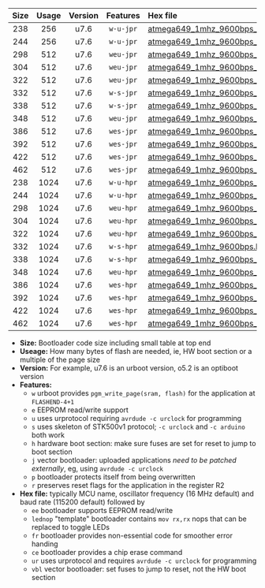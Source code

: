 |Size|Usage|Version|Features|Hex file|
|:-:|:-:|:-:|:-:|:--|
|238|256|u7.6|`w-u-jpr`|[atmega649_1mhz_9600bps_ur_vbl.hex](https://raw.githubusercontent.com/stefanrueger/urboot/main//atmega649_1mhz_9600bps_ur_vbl.hex)|
|244|256|u7.6|`w-u-jpr`|[atmega649_1mhz_9600bps_lednop_ur_vbl.hex](https://raw.githubusercontent.com/stefanrueger/urboot/main//atmega649_1mhz_9600bps_lednop_ur_vbl.hex)|
|298|512|u7.6|`weu-jpr`|[atmega649_1mhz_9600bps_ee_ur_vbl.hex](https://raw.githubusercontent.com/stefanrueger/urboot/main//atmega649_1mhz_9600bps_ee_ur_vbl.hex)|
|304|512|u7.6|`weu-jpr`|[atmega649_1mhz_9600bps_ee_lednop_ur_vbl.hex](https://raw.githubusercontent.com/stefanrueger/urboot/main//atmega649_1mhz_9600bps_ee_lednop_ur_vbl.hex)|
|322|512|u7.6|`weu-jpr`|[atmega649_1mhz_9600bps_ee_lednop_fr_ur_vbl.hex](https://raw.githubusercontent.com/stefanrueger/urboot/main//atmega649_1mhz_9600bps_ee_lednop_fr_ur_vbl.hex)|
|332|512|u7.6|`w-s-jpr`|[atmega649_1mhz_9600bps_vbl.hex](https://raw.githubusercontent.com/stefanrueger/urboot/main//atmega649_1mhz_9600bps_vbl.hex)|
|338|512|u7.6|`w-s-jpr`|[atmega649_1mhz_9600bps_lednop_vbl.hex](https://raw.githubusercontent.com/stefanrueger/urboot/main//atmega649_1mhz_9600bps_lednop_vbl.hex)|
|348|512|u7.6|`weu-jpr`|[atmega649_1mhz_9600bps_ee_lednop_fr_ce_ur_vbl.hex](https://raw.githubusercontent.com/stefanrueger/urboot/main//atmega649_1mhz_9600bps_ee_lednop_fr_ce_ur_vbl.hex)|
|386|512|u7.6|`wes-jpr`|[atmega649_1mhz_9600bps_ee_vbl.hex](https://raw.githubusercontent.com/stefanrueger/urboot/main//atmega649_1mhz_9600bps_ee_vbl.hex)|
|392|512|u7.6|`wes-jpr`|[atmega649_1mhz_9600bps_ee_lednop_vbl.hex](https://raw.githubusercontent.com/stefanrueger/urboot/main//atmega649_1mhz_9600bps_ee_lednop_vbl.hex)|
|422|512|u7.6|`wes-jpr`|[atmega649_1mhz_9600bps_ee_lednop_fr_vbl.hex](https://raw.githubusercontent.com/stefanrueger/urboot/main//atmega649_1mhz_9600bps_ee_lednop_fr_vbl.hex)|
|462|512|u7.6|`wes-jpr`|[atmega649_1mhz_9600bps_ee_lednop_fr_ce_vbl.hex](https://raw.githubusercontent.com/stefanrueger/urboot/main//atmega649_1mhz_9600bps_ee_lednop_fr_ce_vbl.hex)|
|238|1024|u7.6|`w-u-hpr`|[atmega649_1mhz_9600bps_ur.hex](https://raw.githubusercontent.com/stefanrueger/urboot/main//atmega649_1mhz_9600bps_ur.hex)|
|244|1024|u7.6|`w-u-hpr`|[atmega649_1mhz_9600bps_lednop_ur.hex](https://raw.githubusercontent.com/stefanrueger/urboot/main//atmega649_1mhz_9600bps_lednop_ur.hex)|
|298|1024|u7.6|`weu-hpr`|[atmega649_1mhz_9600bps_ee_ur.hex](https://raw.githubusercontent.com/stefanrueger/urboot/main//atmega649_1mhz_9600bps_ee_ur.hex)|
|304|1024|u7.6|`weu-hpr`|[atmega649_1mhz_9600bps_ee_lednop_ur.hex](https://raw.githubusercontent.com/stefanrueger/urboot/main//atmega649_1mhz_9600bps_ee_lednop_ur.hex)|
|322|1024|u7.6|`weu-hpr`|[atmega649_1mhz_9600bps_ee_lednop_fr_ur.hex](https://raw.githubusercontent.com/stefanrueger/urboot/main//atmega649_1mhz_9600bps_ee_lednop_fr_ur.hex)|
|332|1024|u7.6|`w-s-hpr`|[atmega649_1mhz_9600bps.hex](https://raw.githubusercontent.com/stefanrueger/urboot/main//atmega649_1mhz_9600bps.hex)|
|338|1024|u7.6|`w-s-hpr`|[atmega649_1mhz_9600bps_lednop.hex](https://raw.githubusercontent.com/stefanrueger/urboot/main//atmega649_1mhz_9600bps_lednop.hex)|
|348|1024|u7.6|`weu-hpr`|[atmega649_1mhz_9600bps_ee_lednop_fr_ce_ur.hex](https://raw.githubusercontent.com/stefanrueger/urboot/main//atmega649_1mhz_9600bps_ee_lednop_fr_ce_ur.hex)|
|386|1024|u7.6|`wes-hpr`|[atmega649_1mhz_9600bps_ee.hex](https://raw.githubusercontent.com/stefanrueger/urboot/main//atmega649_1mhz_9600bps_ee.hex)|
|392|1024|u7.6|`wes-hpr`|[atmega649_1mhz_9600bps_ee_lednop.hex](https://raw.githubusercontent.com/stefanrueger/urboot/main//atmega649_1mhz_9600bps_ee_lednop.hex)|
|422|1024|u7.6|`wes-hpr`|[atmega649_1mhz_9600bps_ee_lednop_fr.hex](https://raw.githubusercontent.com/stefanrueger/urboot/main//atmega649_1mhz_9600bps_ee_lednop_fr.hex)|
|462|1024|u7.6|`wes-hpr`|[atmega649_1mhz_9600bps_ee_lednop_fr_ce.hex](https://raw.githubusercontent.com/stefanrueger/urboot/main//atmega649_1mhz_9600bps_ee_lednop_fr_ce.hex)|

- **Size:** Bootloader code size including small table at top end
- **Useage:** How many bytes of flash are needed, ie, HW boot section or a multiple of the page size
- **Version:** For example, u7.6 is an urboot version, o5.2 is an optiboot version
- **Features:**
  + `w` urboot provides `pgm_write_page(sram, flash)` for the application at `FLASHEND-4+1`
  + `e` EEPROM read/write support
  + `u` uses urprotocol requiring `avrdude -c urclock` for programming
  + `s` uses skeleton of STK500v1 protocol; `-c urclock` and `-c arduino` both work
  + `h` hardware boot section: make sure fuses are set for reset to jump to boot section
  + `j` vector bootloader: uploaded applications *need to be patched externally*, eg, using `avrdude -c urclock`
  + `p` bootloader protects itself from being overwritten
  + `r` preserves reset flags for the application in the register R2
- **Hex file:** typically MCU name, oscillator frequency (16 MHz default) and baud rate (115200 default) followed by
  + `ee` bootloader supports EEPROM read/write
  + `lednop` "template" bootloader contains `mov rx,rx` nops that can be replaced to toggle LEDs
  + `fr` bootloader provides non-essential code for smoother error handing
  + `ce` bootloader provides a chip erase command
  + `ur` uses urprotocol and requires `avrdude -c urclock` for programming
  + `vbl` vector bootloader: set fuses to jump to reset, not the HW boot section
